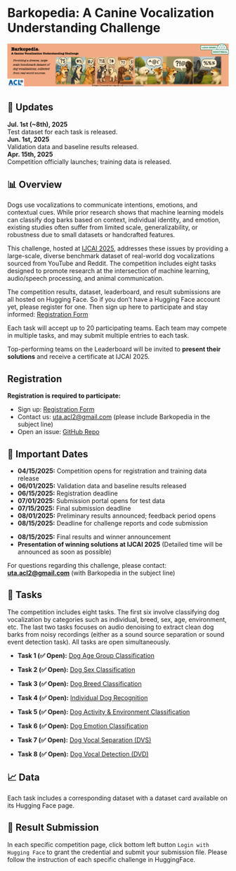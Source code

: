 # Barkopedia: A Canine Vocalization Understanding Challenge <!-- omit from toc -->

<img src="static/images/overall_banner.png" width="900px">

## 📣 Updates

**Jul. 1st (~8th), 2025**\
Test dataset for each task is released.\
**Jun. 1st, 2025**\
Validation data and baseline results released.\
**Apr. 15th, 2025**\
Competition officially launches; training data is released.

## 📊 Overview

Dogs use vocalizations to communicate intentions, emotions, and contextual cues. While prior research shows that machine learning models can classify dog barks based on context, individual identity, and emotion, existing studies often suffer from limited scale, generalizability, or robustness due to small datasets or handcrafted features.

This challenge, hosted at [IJCAI 2025](https://2025.ijcai.org/), addresses these issues by providing a large-scale, diverse benchmark dataset of real-world dog vocalizations sourced from YouTube and Reddit. The competition includes eight tasks designed to promote research at the intersection of machine learning, audio/speech processing, and animal communication.

The competition results, dataset, leaderboard, and result submissions are all hosted on Hugging Face. So if you don’t have a Hugging Face account yet, please register for one. Then sign up here to participate and stay informed: [Registration Form](https://forms.office.com/r/0ZmFjYnW2p)

Each task will accept up to 20 participating teams. Each team may compete in multiple tasks, and may submit multiple entries to each task.

Top-performing teams on the Leaderboard will be invited to **present their solutions** and receive a
certificate at IJCAI 2025.

<!-- ## 🥇 Detailed Leaderboard
[Public Leaderboard](https://safe-challenge-leaderboard-public.hf.space)
<iframe
	src="https://safe-challenge-leaderboard-public.hf.space"
	frameborder="0"
	width="850"
	height="450"
></iframe> 
-->

## Registration


**Registration is required to participate:**
- Sign up: [Registration Form](https://forms.office.com/r/0ZmFjYnW2p)
- Contact us: uta.acl2@gmail.com (please include Barkopedia in the subject line)
- Open an issue: [GitHub Repo](https://github.com/uta-acl2/Barkopedia)

## 📜 Important Dates

- **04/15/2025:** Competition opens for registration and training data release  
- **06/01/2025:** Validation data and baseline results released  
- **06/15/2025:** Registration deadline  
- **07/01/2025:** Submission portal opens for test data  
- **07/15/2025:** Final submission deadline  
- **08/01/2025:** Preliminary results announced; feedback period opens  
- **08/15/2025:** Deadline for challenge reports and code submission
  
+ **08/15/2025:** Final results and winner announcement  
+ **Presentation of winning solutions at IJCAI 2025** (Detailed time will be announced as soon as possible)

For questions regarding this challenge, please contact: **uta.acl2@gmail.com** (with Barkopedia
in the subject line)

## 📝 Tasks

The competition includes eight tasks. The first six involve classifying dog vocalization by categories such as individual, breed, sex, age, environment, etc. The last two tasks focuses on audio denoising to extract clean dog barks from noisy recordings (either as a sound source separation or sound event
detection task). All tasks are open simultaneously.

- **Task 1 (✅ Open):** [Dog Age Group Classification](https://huggingface.co/spaces/ArlingtonCL2/BarkopediaDogAgeGroupClassification)

- **Task 2 (✅ Open):** [Dog Sex Classification](https://huggingface.co/spaces/ArlingtonCL2/BarkopediaDogSexClassification)

- **Task 3 (✅ Open):** [Dog Breed Classification](https://huggingface.co/spaces/ArlingtonCL2/BarkopediaDogBreedClassification)

- **Task 4 (✅ Open):** [Individual Dog Recognition](https://huggingface.co/spaces/ArlingtonCL2/BarkopediaIndividualDogRecognition)

- **Task 5 (✅ Open):** [Dog Activity & Environment Classification](https://huggingface.co/spaces/ArlingtonCL2/Barkopedia_DogActivityEnvironmentClassification)

- **Task 6 (✅ Open):** [Dog Emotion Classification](https://huggingface.co/spaces/ArlingtonCL2/BarkopediaDogEmotionClassification)

- **Task 7 (✅ Open):** [Dog Vocal Separation (DVS)](https://huggingface.co/spaces/ArlingtonCL2/Barkopedia-Dog_Vocal_Separation)

- **Task 8 (✅ Open):** [Dog Vocal Detection (DVD)](https://huggingface.co/spaces/ArlingtonCL2/BarkopediaDogVocalDetectionChallenge)

## 📈 Data

Each task includes a corresponding dataset with a dataset card available on its Hugging Face page.

## 🤖 Result Submission

In each specific competition page, click bottom left button `Login with Hugging Face` to grant the credential and submit your submission file. Please follow the instruction of each specific challenge in HuggingFace.

